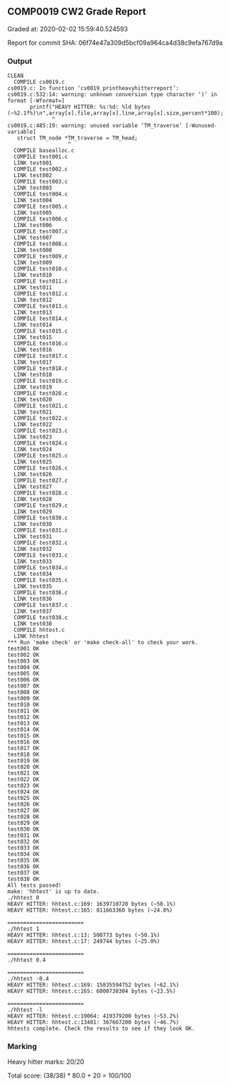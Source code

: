 ## COMP0019 CW2 Grade Report
Graded at: 2020-02-02 15:59:40.524593

Report for commit SHA: 06f74e47a309d5bcf09a964ca4d38c9efa767d9a

### Output


    CLEAN 
      COMPILE cs0019.c
    cs0019.c: In function ‘cs0019_printheavyhitterreport’:
    cs0019.c:532:14: warning: unknown conversion type character ‘)’ in format [-Wformat=]
           printf("HEAVY HITTER: %s:%d: %ld bytes (~%2.1f%)\n",array[x].file,array[x].line,array[x].size,percent*100);
                  ^
    cs0019.c:485:19: warning: unused variable ‘TM_traverse’ [-Wunused-variable]
       struct TM_node *TM_traverse = TM_head;   
                       ^
      COMPILE basealloc.c
      COMPILE test001.c
      LINK test001 
      COMPILE test002.c
      LINK test002 
      COMPILE test003.c
      LINK test003 
      COMPILE test004.c
      LINK test004 
      COMPILE test005.c
      LINK test005 
      COMPILE test006.c
      LINK test006 
      COMPILE test007.c
      LINK test007 
      COMPILE test008.c
      LINK test008 
      COMPILE test009.c
      LINK test009 
      COMPILE test010.c
      LINK test010 
      COMPILE test011.c
      LINK test011 
      COMPILE test012.c
      LINK test012 
      COMPILE test013.c
      LINK test013 
      COMPILE test014.c
      LINK test014 
      COMPILE test015.c
      LINK test015 
      COMPILE test016.c
      LINK test016 
      COMPILE test017.c
      LINK test017 
      COMPILE test018.c
      LINK test018 
      COMPILE test019.c
      LINK test019 
      COMPILE test020.c
      LINK test020 
      COMPILE test021.c
      LINK test021 
      COMPILE test022.c
      LINK test022 
      COMPILE test023.c
      LINK test023 
      COMPILE test024.c
      LINK test024 
      COMPILE test025.c
      LINK test025 
      COMPILE test026.c
      LINK test026 
      COMPILE test027.c
      LINK test027 
      COMPILE test028.c
      LINK test028 
      COMPILE test029.c
      LINK test029 
      COMPILE test030.c
      LINK test030 
      COMPILE test031.c
      LINK test031 
      COMPILE test032.c
      LINK test032 
      COMPILE test033.c
      LINK test033 
      COMPILE test034.c
      LINK test034 
      COMPILE test035.c
      LINK test035 
      COMPILE test036.c
      LINK test036 
      COMPILE test037.c
      LINK test037 
      COMPILE test038.c
      LINK test038 
      COMPILE hhtest.c
      LINK hhtest 
    *** Run 'make check' or 'make check-all' to check your work.
    test001 OK
    test002 OK
    test003 OK
    test004 OK
    test005 OK
    test006 OK
    test007 OK
    test008 OK
    test009 OK
    test010 OK
    test011 OK
    test012 OK
    test013 OK
    test014 OK
    test015 OK
    test016 OK
    test017 OK
    test018 OK
    test019 OK
    test020 OK
    test021 OK
    test022 OK
    test023 OK
    test024 OK
    test025 OK
    test026 OK
    test027 OK
    test028 OK
    test029 OK
    test030 OK
    test031 OK
    test032 OK
    test033 OK
    test034 OK
    test035 OK
    test036 OK
    test037 OK
    test038 OK
    All tests passed!
    make: 'hhtest' is up to date.
    ./hhtest 0
    HEAVY HITTER: hhtest.c:169: 1639710720 bytes (~50.1%)
    HEAVY HITTER: hhtest.c:165: 811663360 bytes (~24.8%)
    
    ========================
    ./hhtest 1
    HEAVY HITTER: hhtest.c:13: 500773 bytes (~50.1%)
    HEAVY HITTER: hhtest.c:17: 249744 bytes (~25.0%)
    
    ========================
    ./hhtest 0.4
    
    ========================
    ./hhtest -0.4
    HEAVY HITTER: hhtest.c:169: 15835594752 bytes (~62.1%)
    HEAVY HITTER: hhtest.c:165: 6000738304 bytes (~23.5%)
    
    ========================
    ./hhtest -l
    HEAVY HITTER: hhtest.c:19064: 419379200 bytes (~53.2%)
    HEAVY HITTER: hhtest.c:13401: 367667200 bytes (~46.7%)
    hhtests complete. Check the results to see if they look OK.
    


### Marking

Heavy hitter marks: 20/20

Total score: (38/38) * 80.0 + 20 = 100/100

